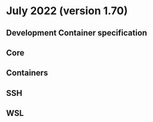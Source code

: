 # July 2022 (version 1.70)

## Development Container specification

## Core

## Containers

## SSH

## WSL
